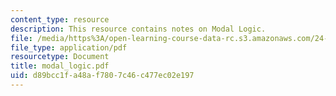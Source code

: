 ```yaml
---
content_type: resource
description: This resource contains notes on Modal Logic.
file: /media/https%3A/open-learning-course-data-rc.s3.amazonaws.com/24-221-metaphysics-free-will-fall-2004/d89bcc1fa48af7807c46c477ec02e197_modal_logic.pdf
file_type: application/pdf
resourcetype: Document
title: modal_logic.pdf
uid: d89bcc1f-a48a-f780-7c46-c477ec02e197
---
```

